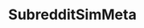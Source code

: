 ---
title: SubredditSimMeta
crosslinks:
- SubredditSimulator
- The_Donald
- youtubefactsbot
- totallynotrobots
- nottheonion
- politics
- tmsbmeta
- FloridaMan
- photoshopbattles
- tifu
- MassdropBot
- FULLCOMMUNISM
- todayilearned
- oddlysatisfying
- shittyfoodporn
- worldnews
- gifs
- notinteresting
- OldSchoolCool
- pics
---